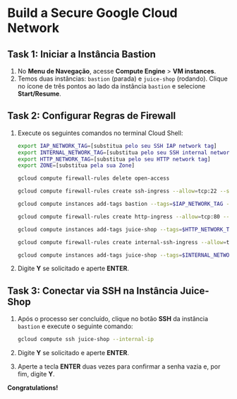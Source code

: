 # Build a Secure Google Cloud Network

## Task 1: Iniciar a Instância Bastion
1. No **Menu de Navegação**, acesse **Compute Engine** > **VM instances**.
2. Temos duas instâncias: `bastion` (parada) e `juice-shop` (rodando). Clique no ícone de três pontos ao lado da instância `bastion` e selecione **Start/Resume**.

## Task 2: Configurar Regras de Firewall
1. Execute os seguintes comandos no terminal Cloud Shell:
    ```sh
    export IAP_NETWORK_TAG=[substitua pelo seu SSH IAP network tag]
    export INTERNAL_NETWORK_TAG=[substitua pelo seu SSH internal network tag]
    export HTTP_NETWORK_TAG=[substitua pelo seu HTTP network tag]
    export ZONE=[substitua pela sua Zone]

    gcloud compute firewall-rules delete open-access

    gcloud compute firewall-rules create ssh-ingress --allow=tcp:22 --source-ranges 35.235.240.0/20 --target-tags $IAP_NETWORK_TAG --network acme-vpc

    gcloud compute instances add-tags bastion --tags=$IAP_NETWORK_TAG --zone=$ZONE

    gcloud compute firewall-rules create http-ingress --allow=tcp:80 --source-ranges 0.0.0.0/0 --target-tags $HTTP_NETWORK_TAG --network acme-vpc

    gcloud compute instances add-tags juice-shop --tags=$HTTP_NETWORK_TAG --zone=$ZONE

    gcloud compute firewall-rules create internal-ssh-ingress --allow=tcp:22 --source-ranges 192.168.10.0/24 --target-tags $INTERNAL_NETWORK_TAG --network acme-vpc

    gcloud compute instances add-tags juice-shop --tags=$INTERNAL_NETWORK_TAG --zone=$ZONE
    ```

2. Digite **Y** se solicitado e aperte **ENTER**.

## Task 3: Conectar via SSH na Instância Juice-Shop
1. Após o processo ser concluído, clique no botão **SSH** da instância `bastion` e execute o seguinte comando:
    ```sh
    gcloud compute ssh juice-shop --internal-ip
    ```

2. Digite **Y** se solicitado e aperte **ENTER**.
3. Aperte a tecla **ENTER** duas vezes para confirmar a senha vazia e, por fim, digite **Y**.

**Congratulations!**

